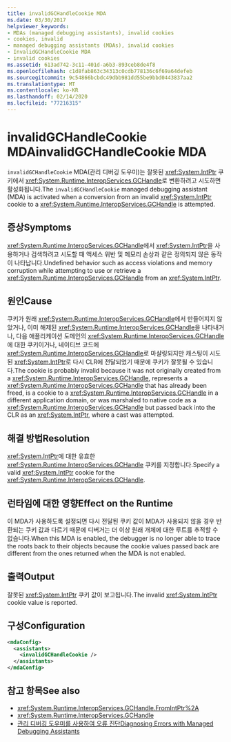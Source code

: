 ```yaml
---
title: invalidGCHandleCookie MDA
ms.date: 03/30/2017
helpviewer_keywords:
- MDAs (managed debugging assistants), invalid cookies
- cookies, invalid
- managed debugging assistants (MDAs), invalid cookies
- InvalidGCHandleCookie MDA
- invalid cookies
ms.assetid: 613ad742-3c11-401d-a6b3-893ceb8de4f8
ms.openlocfilehash: c1d8fab863c34313c0cdb778136c6f69a64defeb
ms.sourcegitcommit: 9c54866bcbdc49dbb981dd55be9bbd0443837aa2
ms.translationtype: MT
ms.contentlocale: ko-KR
ms.lasthandoff: 02/14/2020
ms.locfileid: "77216315"
---
```

# <a name="invalidgchandlecookie-mda"></a><span data-ttu-id="f85ba-102">invalidGCHandleCookie MDA</span><span class="sxs-lookup"><span data-stu-id="f85ba-102">invalidGCHandleCookie MDA</span></span>
<span data-ttu-id="f85ba-103">`invalidGCHandleCookie` MDA(관리 디버깅 도우미)는 잘못된 <xref:System.IntPtr> 쿠키에서 <xref:System.Runtime.InteropServices.GCHandle>로 변환하려고 시도하면 활성화됩니다.</span><span class="sxs-lookup"><span data-stu-id="f85ba-103">The `invalidGCHandleCookie` managed debugging assistant (MDA) is activated when a conversion from an invalid <xref:System.IntPtr> cookie to a <xref:System.Runtime.InteropServices.GCHandle> is attempted.</span></span>  
  
## <a name="symptoms"></a><span data-ttu-id="f85ba-104">증상</span><span class="sxs-lookup"><span data-stu-id="f85ba-104">Symptoms</span></span>  
 <span data-ttu-id="f85ba-105"><xref:System.Runtime.InteropServices.GCHandle>에서 <xref:System.IntPtr>을 사용하거나 검색하려고 시도할 때 액세스 위반 및 메모리 손상과 같은 정의되지 않은 동작이 나타납니다.</span><span class="sxs-lookup"><span data-stu-id="f85ba-105">Undefined behavior such as access violations and memory corruption while attempting to use or retrieve a <xref:System.Runtime.InteropServices.GCHandle> from an <xref:System.IntPtr>.</span></span>  
  
## <a name="cause"></a><span data-ttu-id="f85ba-106">원인</span><span class="sxs-lookup"><span data-stu-id="f85ba-106">Cause</span></span>  
 <span data-ttu-id="f85ba-107">쿠키가 원래 <xref:System.Runtime.InteropServices.GCHandle>에서 만들어지지 않았거나, 이미 해제된 <xref:System.Runtime.InteropServices.GCHandle>을 나타내거나, 다음 애플리케이션 도메인의 <xref:System.Runtime.InteropServices.GCHandle>에 대한 쿠키이거나, 네이티브 코드에 <xref:System.Runtime.InteropServices.GCHandle>로 마샬링되지만 캐스팅이 시도된 <xref:System.IntPtr>로 다시 CLR에 전달되었기 때문에 쿠키가 잘못될 수 있습니다.</span><span class="sxs-lookup"><span data-stu-id="f85ba-107">The cookie is probably invalid because it was not originally created from a <xref:System.Runtime.InteropServices.GCHandle>, represents a <xref:System.Runtime.InteropServices.GCHandle> that has already been freed, is a cookie to a <xref:System.Runtime.InteropServices.GCHandle> in a different application domain, or was marshaled to native code as a <xref:System.Runtime.InteropServices.GCHandle> but passed back into the CLR as an <xref:System.IntPtr>, where a cast was attempted.</span></span>  
  
## <a name="resolution"></a><span data-ttu-id="f85ba-108">해결 방법</span><span class="sxs-lookup"><span data-stu-id="f85ba-108">Resolution</span></span>  
 <span data-ttu-id="f85ba-109"><xref:System.IntPtr>에 대한 유효한 <xref:System.Runtime.InteropServices.GCHandle> 쿠키를 지정합니다.</span><span class="sxs-lookup"><span data-stu-id="f85ba-109">Specify a valid <xref:System.IntPtr> cookie for the <xref:System.Runtime.InteropServices.GCHandle>.</span></span>  
  
## <a name="effect-on-the-runtime"></a><span data-ttu-id="f85ba-110">런타임에 대한 영향</span><span class="sxs-lookup"><span data-stu-id="f85ba-110">Effect on the Runtime</span></span>  
 <span data-ttu-id="f85ba-111">이 MDA가 사용하도록 설정되면 다시 전달된 쿠키 값이 MDA가 사용되지 않을 경우 반환되는 쿠키 값과 다르기 때문에 디버거는 더 이상 원래 개체에 대한 루트를 추적할 수 없습니다.</span><span class="sxs-lookup"><span data-stu-id="f85ba-111">When this MDA is enabled, the debugger is no longer able to trace the roots back to their objects because the cookie values passed back are different from the ones returned when the MDA is not enabled.</span></span>  
  
## <a name="output"></a><span data-ttu-id="f85ba-112">출력</span><span class="sxs-lookup"><span data-stu-id="f85ba-112">Output</span></span>  
 <span data-ttu-id="f85ba-113">잘못된 <xref:System.IntPtr> 쿠키 값이 보고됩니다.</span><span class="sxs-lookup"><span data-stu-id="f85ba-113">The invalid <xref:System.IntPtr> cookie value is reported.</span></span>  
  
## <a name="configuration"></a><span data-ttu-id="f85ba-114">구성</span><span class="sxs-lookup"><span data-stu-id="f85ba-114">Configuration</span></span>  
  
```xml  
<mdaConfig>  
  <assistants>  
    <invalidGCHandleCookie />  
  </assistants>  
</mdaConfig>  
```  
  
## <a name="see-also"></a><span data-ttu-id="f85ba-115">참고 항목</span><span class="sxs-lookup"><span data-stu-id="f85ba-115">See also</span></span>

- <xref:System.Runtime.InteropServices.GCHandle.FromIntPtr%2A>
- <xref:System.Runtime.InteropServices.GCHandle>
- [<span data-ttu-id="f85ba-116">관리 디버깅 도우미를 사용하여 오류 진단</span><span class="sxs-lookup"><span data-stu-id="f85ba-116">Diagnosing Errors with Managed Debugging Assistants</span></span>](diagnosing-errors-with-managed-debugging-assistants.md)
